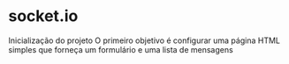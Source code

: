 # socket.io
Inicialização do projeto O primeiro objetivo é configurar uma página HTML simples que forneça um formulário e uma lista de mensagens

